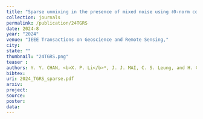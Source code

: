 ```yaml
---
title: "Sparse unmixing in the presence of mixed noise using ℓ0-norm constraint and Log-cosh loss"
collection: journals
permalink: /publication/24TGRS
date: 2024-8
year: "2024"
venue: "IEEE Transactions on Geoscience and Remote Sensing,"
city: 
state: ""
thumbnail: "24TGRS.png"
teaser : 
authors: Y. Y. CHAN, <b>X. P. Li</b>*, J. J. MAI, C. S. Leung, and H. C. So
bibtex: 
uri: 2024_TGRS_sparse.pdf
arxiv: 
project: 
source: 
poster: 
data:
---
```


